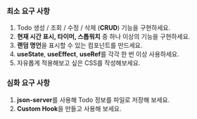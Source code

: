 ###  최소 요구 사항
1. Todo 생성 / 조회 / 수정 / 삭제 (**CRUD**) 기능을 구현하세요.
2. **현재 시간 표시, 타이머, 스톱워치** 중 하나 이상의 기능을 구현하세요.
3. **랜덤 명언**을 표시할 수 있는 컴포넌트를 만드세요.
4. **useState**, **useEffect**, **useRef**를 각각 한 번 이상 사용하세요.
5. 자유롭게 적용해보고 싶은 CSS를 작성해보세요.

### 심화 요구 사항
1. **json-server**를 사용해 Todo 정보를 파일로 저장해 보세요.
2. **Custom Hook**을 만들고 사용해 보세요.